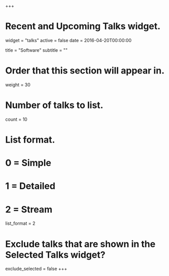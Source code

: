 +++
# Recent and Upcoming Talks widget.
widget = "talks"
active = false
date = 2016-04-20T00:00:00

title = "Software"
subtitle = ""

# Order that this section will appear in.
weight = 30

# Number of talks to list.
count = 10

# List format.
#   0 = Simple
#   1 = Detailed
#   2 = Stream
list_format = 2

# Exclude talks that are shown in the Selected Talks widget?
exclude_selected = false
+++

